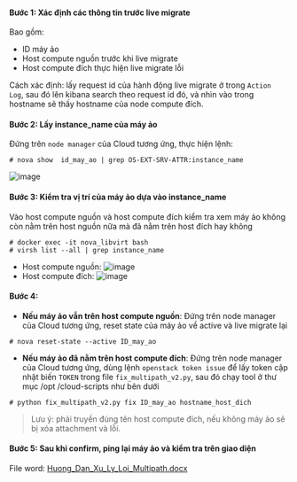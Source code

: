 #### Bước 1: Xác định các thông tin trước live migrate

Bao gồm:
-  ID máy ảo
- Host compute nguồn trước khi live migrate
- Host compute đích thực hiện live migrate lỗi

Cách xác định: lấy request id của hành động live migrate ở trong `Action Log`, sau đó lên kibana search theo request id đó, và nhìn vào trong hostname sẽ thấy hostname của node compute đích.

#### Bước 2: Lấy instance_name của máy ảo
Đứng trên `node manager` của Cloud tương ứng, thực hiện lệnh:
```
# nova show  id_may_ao | grep OS-EXT-SRV-ATTR:instance_name
```
![image](/uploads/3e2e6ffab5b5bda35d7d0a9a7c9fccf8/image.png)

#### Bước 3: Kiểm tra vị trí của máy ảo dựa vào instance_name

Vào host compute nguồn và host compute đích kiểm tra  xem máy ảo không còn nằm trên host nguồn nữa mà đã nằm trên host đích hay không
```
# docker exec -it nova_libvirt bash
# virsh list --all | grep instance_name
```
- Host compute nguồn:
![image](/uploads/ce1b286d596161a690f67e0440602907/image.png)
- Host compute đích:
![image](/uploads/fb664305226aede3daaa580a7c3728f9/image.png)

#### Bước 4:
 - **Nếu máy ảo vẫn trên host compute nguồn**:  Đứng trên node manager của Cloud tương ứng, reset state của máy ảo về active và live migrate lại
```
# nova reset-state --active ID_may_ao
```
- **Nếu máy ảo đã nằm trên host compute đích**:  Đứng trên node manager của Cloud tương ứng, dùng lệnh `openstack token issue` để lấy token cập nhật biến `TOKEN` trong file `fix_multipath_v2.py`, sau đó chạy tool ở thư mục /opt /cloud-scripts  như bên dưới
```
# python fix_multipath_v2.py fix ID_may_ao hostname_host_dich
```
> Lưu ý: phải truyền đúng tên host compute đích, nếu không máy ảo sẽ bị xóa attachment và lỗi.

#### Bước 5: Sau khi confirm, ping lại máy ảo và kiểm tra trên giao diện

File word: [Huong_Dan_Xu_Ly_Loi_Multipath.docx](/uploads/3854e5a4f690f6a337a3d07773f23e81/Huong_Dan_Xu_Ly_Loi_Multipath.docx)
